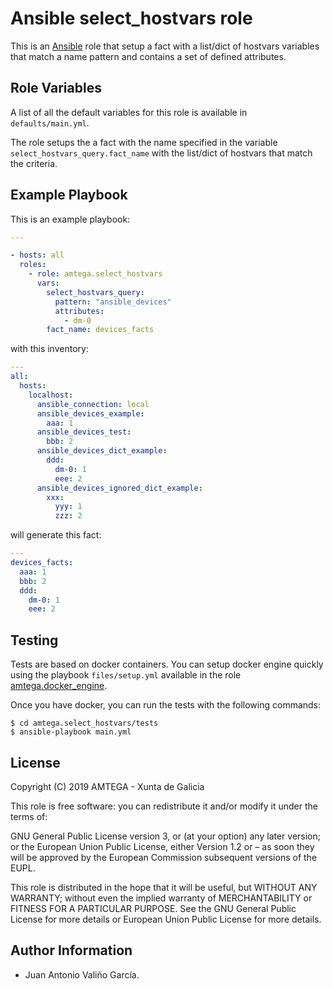 # Ansible select_hostvars role

This is an [Ansible](http://www.ansible.com) role that setup a fact with a list/dict of hostvars variables that match a name pattern and contains a set of defined attributes.

## Role Variables

A list of all the default variables for this role is available in `defaults/main.yml`.

The role setups the a fact with the name specified in the variable `select_hostvars_query.fact_name` with the list/dict of hostvars that match the criteria.

## Example Playbook

This is an example playbook:

```yaml
---

- hosts: all
  roles:
    - role: amtega.select_hostvars
      vars:
        select_hostvars_query:
          pattern: "ansible_devices"
          attributes:
            - dm-0
        fact_name: devices_facts
```
with this inventory:

```yaml
---
all:
  hosts:
    localhost:
      ansible_connection: local
      ansible_devices_example:
        aaa: 1
      ansible_devices_test:
        bbb: 2
      ansible_devices_dict_example:
        ddd:
          dm-0: 1
          eee: 2
      ansible_devices_ignored_dict_example:
        xxx:
          yyy: 1
          zzz: 2

```
will generate this fact:

```yaml
---
devices_facts:
  aaa: 1
  bbb: 2
  ddd:
    dm-0: 1
    eee: 2
```

## Testing

Tests are based on docker containers. You can setup docker engine quickly using the playbook `files/setup.yml` available in the role [amtega.docker_engine](https://galaxy.ansible.com/amtega/docker_engine).

Once you have docker, you can run the tests with the following commands:

```shell
$ cd amtega.select_hostvars/tests
$ ansible-playbook main.yml
```

## License

Copyright (C) 2019 AMTEGA - Xunta de Galicia

This role is free software: you can redistribute it and/or modify it under the terms of:

GNU General Public License version 3, or (at your option) any later version; or the European Union Public License, either Version 1.2 or – as soon they will be approved by the European Commission ­subsequent versions of the EUPL.

This role is distributed in the hope that it will be useful, but WITHOUT ANY WARRANTY; without even the implied warranty of MERCHANTABILITY or FITNESS FOR A PARTICULAR PURPOSE.  See the GNU General Public License for more details or European Union Public License for more details.

## Author Information

- Juan Antonio Valiño García.
